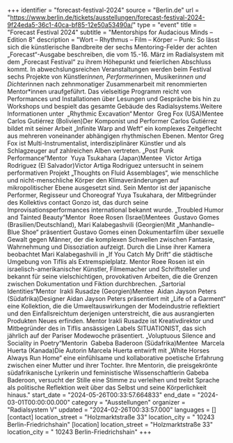 +++
identifier = "forecast-festival-2024"
source = "Berlin.de"
url = "https://www.berlin.de/tickets/ausstellungen/forecast-festival-2024-9f24eda5-36c1-40ca-bf85-12e50a53490a/"
type = "event"
title = "Forecast Festival 2024"
subtitle = "Mentorships for Audacious Minds – Edition 8"
description = "Wort – Rhythmus – Film – Körper – Punk: So lässt sich die künstlerische Bandbreite der sechs Mentoring-Felder der achten „Forecast“-Ausgabe beschreiben, die vom 15.-16. März im Radialsystem mit dem „Forecast Festival“ zu ihrem Höhepunkt und feierlichen Abschluss kommt. In abwechslungsreichen Veranstaltungen werden beim Festival sechs Projekte von Künstler*innen, Performer*innen, Musiker*innen und Dichter*innen nach zehnmonatiger Zusammenarbeit mit renommierten Mentor*innen uraufgeführt. Das vielseitige Programm reicht von Performances und Installationen über Lesungen und Gespräche bis hin zu Workshops und bespielt das gesamte Gebäude des Radialsystems.Weitere Informationen unter  „Rhythmic Excavation“ Mentor  Greg Fox (USA)Mentee  Carlos Gutiérrez (Bolivien)Der Komponist und Performer Carlos Gutiérrez bildet mit seiner Arbeit „Infinite Warp and Weft“ ein komplexes Zeitgeflecht aus mehreren voneinander abhängigen rhythmischen Ebenen. Mentor Greg Fox ist Multi-Instrumentalist, interdisziplinärer Künstler und als Schlagzeuger auf zahlreichen Alben vertreten. „Post Punk Performance“Mentor  Yuya Tsukahara (Japan)Mentee  Victor Artiga Rodriguez (El Salvador)Victor Artiga Rodriguez untersucht in seinem performativen Projekt „Thoughts on Fluid Assemblages“, wie menschliche und nicht-menschliche Körper den Klimaveränderungen auf mikropolitischer Ebene ausgesetzt sind. Sein Mentor ist der japanische Performer, Regisseur und Choreograf Yuya Tsukahara, der Mitbegründer des Kollektivs contact Gonzo ist, das durch seine Improvisationsperformances international bekannt wurde. „Troubled Humor and Tainted Beauty“Mentor  Roee Rosen (Israel)Mentees  Gustavo Gomes (Brasilien/Deutschland), Mari Kalabegashvili (Georgien)Mit „Manhandle–Blue Shoe“ präsentiert Gustavo Gomes einen Dokumentarfilm über sexuelle Gewalt gegen Männer, der die komplexen Schwellen zwischen Fantasie, Wahrnehmung und Dissoziation aufzeigt. Durch die Linse ihrer Kamera beobachtet Mari Kalabegashvili in „If You Catch My Drift“ die städtische Umgebung von Tiflis als Extremspielplatz. Mentor Roee Rosen ist ein israelisch-amerikanischer Künstler, Filmemacher und Schriftsteller und bekannt für seine vielschichtigen, provokativen Arbeiten, die die Grenzen zwischen Dokumentation und Fiktion durchbrechen. „Sartorial Identities“Mentor  Irakli Rusadze (Georgien)Mentee  Aidan Jayson Peters (Südafrika)Designer Aidan Jayson Peters präsentiert mit „Life of a Garment“ eine Kollektion, die die Umweltauswirkungen der Modeindustrie reflektiert und den Einfallsreichtum derjenigen unterstreicht, die aus ausrangierten Produkten Neues erfinden. Mentor Irakli Rusadze ist Kreativdirektor und Mitbegründer des in Tiflis ansässigen Labels SITUATIONIST, das sich jährlich auf der Pariser Modewoche präsentiert. „Voluptuous Silence and Sociality in Poetry“Mentorin  Gabeba Baderoon (Südafrika)Mentee  Marcela Huerta (Kanada)Die Autorin Marcela Huerta entwirft mit „White Horses Always Run Home“ eine einfühlsame und kollaborative poetische Erfahrung zwischen einer Mutter und ihrer Tochter. Ihre Mentorin, die preisgekrönte südafrikanische Lyrikerin und feministische Wissenschaftlerin Gabeba Baderoon, versucht der Stille eine Stimme zu verleihen und treibt Sprache als politische Reflektion weit über das Selbst und seine Körperlichkeit hinaus."
start_date = "2024-05-26T00:33:57.664833"
end_date = "2024-03-01T00:00:00.000"
category = "Ausstellungen"
organizer = "Radialsystem V"
updated = "2024-02-26T00:33:57.000"
languages = []
[contact]
location_street = "Holzmarktstraße 33"
location_city = " 10243 Berlin-Friedrichshain"
[location]
location_street = "Holzmarktstraße 33"
location_city = " 10243 Berlin-Friedrichshain"
+++